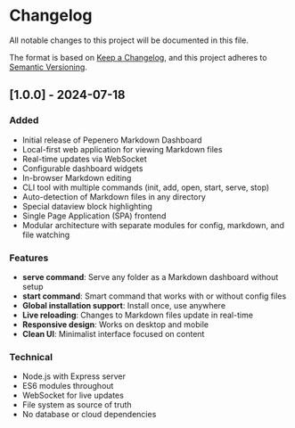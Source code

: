 # Changelog

All notable changes to this project will be documented in this file.

The format is based on [Keep a Changelog](https://keepachangelog.com/en/1.0.0/),
and this project adheres to [Semantic Versioning](https://semver.org/spec/v2.0.0.html).

## [1.0.0] - 2024-07-18

### Added
- Initial release of Pepenero Markdown Dashboard
- Local-first web application for viewing Markdown files
- Real-time updates via WebSocket
- Configurable dashboard widgets
- In-browser Markdown editing
- CLI tool with multiple commands (init, add, open, start, serve, stop)
- Auto-detection of Markdown files in any directory
- Special dataview block highlighting
- Single Page Application (SPA) frontend
- Modular architecture with separate modules for config, markdown, and file watching

### Features
- **serve command**: Serve any folder as a Markdown dashboard without setup
- **start command**: Smart command that works with or without config files
- **Global installation support**: Install once, use anywhere
- **Live reloading**: Changes to Markdown files update in real-time
- **Responsive design**: Works on desktop and mobile
- **Clean UI**: Minimalist interface focused on content

### Technical
- Node.js with Express server
- ES6 modules throughout
- WebSocket for live updates
- File system as source of truth
- No database or cloud dependencies 